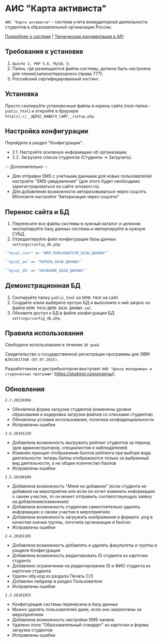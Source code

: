 # АИС "Карта активиста"
`АИС "Карта активиста"` - система учета внеаудиторной деятельности студентов в образовательной организации России.

[Подробнее о системе](https://github.com/danilov1/activist-card/blob/master/%D0%90%D0%98%D0%A1%20%D0%9A%D0%B0%D1%80%D1%82%D0%B0%20%D0%B0%D0%BA%D1%82%D0%B8%D0%B2%D0%B8%D1%81%D1%82%D0%B0%20(2018).pdf) | [Техническая документация и API](https://github.com/danilov1/activist-card/blob/master/%D0%94%D0%9E%D0%9A%D0%A3%D0%9C%D0%95%D0%9D%D0%A2%D0%90%D0%A6%D0%98%D0%AF%20%D0%90%D0%98%D0%A1%20%22%D0%9A%D0%90%D0%A0%D0%A2%D0%90%20%D0%90%D0%9A%D0%A2%D0%98%D0%92%D0%98%D0%A1%D0%A2%D0%90%22.pdf)

## Требования к установке
1. `Apache 2, PHP 5.6, MySQL 5`;
2. Папка, где размещаются файлы системы, должна быть настроена для чтения/записи/перезаписи (права 777);
3. Российский сертифицированный хостинг.

## Установка
Просто скопируйте установочные файлы в корень сайта (root-папка - `public_html`) и откройте в браузере `http(s)://__АДРЕС_ВАШЕГО_САЙТ__/setup.php`.

## Настройка конфигурации
Перейдите в раздел "Конфигурация":
- 2.1. Настройте основную информацию об организации;
- 2.2. Загрузите список студентов (Студенты -> Загрузить).

-- Дополнительно --
- Для отправки SMS с учетными данными для новых пользователей настройте "SMS-уведомления" (для этого будет необходимо зарегистрироваться на сайте smsaero.ru).
- Для добавления возможности авторизовываться через соцсеть ВКонтакте настройте "Авторизация через соцсети"

## Перенос сайта и БД
1. Перенесите все файлы системы в нужный каталог и целиком экспортируйте базу данных системы и импортируйте в нужную СУБД.
2. Отредактируйте файл конфигурации базы данных `settings/config_db.php`:
```sh
`"mysql_user" => "ИМЯ_ПОЛЬЗОВАТЕЛЯ_БАЗЫ_ДАННЫХ"`
```
```sh
`"mysql_pw" => "ПАРОЛЬ_БАЗЫ_ДАННЫХ"`
```
```sh
`"mysql_db" => "НАЗВАНИЕ_БАЗЫ_ДАННЫХ"`
```

## Демонстрационная БД
1. Скопируйте папку `public_html` из `DEMO PACK` на сайт.
2. Создайте и/или выберите пустую БД и выполните к ней запрос из файла `DEMO PACK/ДЕМО БАЗА ДАННЫХ.sql`.
3. Обновите доступ к БД в файле конфигурации БД `settings/config_db.php`.

## Правила использования
Свободное использование в течение `30 дней`.

Свидетельство о государственной регистрации программы для ЭВМ `№2015617340 (07.07.2015)`.

Разработчиком и дистрибьютором выступает `АНО "Центр молодежных и студенческих программ"` (https://studmol.ru/контакты/).

## Обновления
`2.7.20210304`
- Обновлена форма загрузки студентов (изменены уровни образования и кодировка загрузки файлов со списками студентов)
- Обновлены условия использования, политика конфиденциальности
- Исправлены ошибки

`2.6.20191230`
- Добавлена возможность выгружать рейтинг студентов за период (для администраторов, специалистов и наблюдателей)
- Изменен принцип отображения баллов рейтинга при выборе вида деятельности: теперь баллы отображаются только за выбранный вид деятельности, а не общее количество баллов
- Исправлены ошибки

`2.5.20190109`
- Добавлена возможность "Меня не добавили" (если студента не добавили на мероприятие или если он хочет изменить информацию о своем участии, то он может отправить соответствующую заявку на добавление/изменение)
- Добавлена возможность студентам самостоятельно удалять информацию о своем участии в мероприятиях
- Добавлена возможность загружать изображения в формате .png в качестве значка группы, логотипа организации и favicon
- Исправлены ошибки

`2.4.20181105`
- Добавлена возможность добавлять и удалять факультеты и группы в разделе Конфигурация
- Добавлена возможность редактировать ID студента из карточки студента
- Добавлено ограничение на редактирование ID и ФИО студента из карточки студента
- Удален обр.код из раздела Печать С/З
- Добавлен пейджер в раздел Пользователи
- Исправлены ошибки

`2.3.20181025`
- Конфигурация системы перенесена в базу данных
- Можно удалять пользователей даже, если они закреплены за мероприятием
- Добавлена возможность настройки SMS-канала
- Удалено поле "Образовательный стандарт" из карточки и формы загрузки студентов
- Исправлены ошибки
